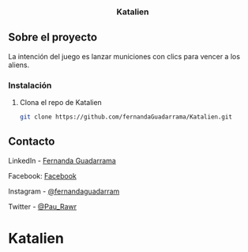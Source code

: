 <div id="top"></div>

<h3 align="center">Katalien</h3>

</div>


<!-- ABOUT THE PROJECT -->
## Sobre el proyecto

La intención del juego es lanzar municiones con clics para vencer a los aliens.

### Instalación

1. Clona el repo de Katalien
   ```sh
   git clone https://github.com/fernandaGuadarrama/Katalien.git
   ```


## Contacto

LinkedIn - [Fernanda Guadarrama](https://www.linkedin.com/in/fernanda-guadarrama-950510160/) 

Facebook: [Facebook](https://www.facebook.com/fernandaguadarrama10?ref=tn_tnmn)

Instagram - [@fernandaguadarram](https://www.instagram.com/fernandaguadarrama/) 

Twitter - [@Pau_Rawr](https://twitter.com/Pau_Rawr)

# Katalien

